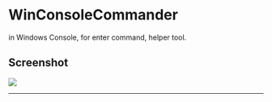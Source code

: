 WinConsoleCommander
=========

in Windows Console, for enter command, helper tool.

Screenshot
----------

![][commander_screenshot]

---

[commander_screenshot]: image/commander_screenshot.PNG
